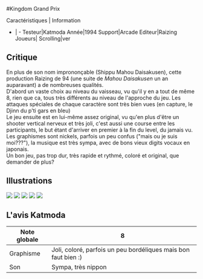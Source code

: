 #Kingdom Grand Prix

Caractéristiques | Information
- | -
Testeur|Katmoda
Année|1994
Support|Arcade
Editeur|Raizing
Joueurs|
Scrolling|ver

## Critique
En plus de son nom imprononçable (Shippu Mahou Daisakusen), cette production Raizing de 94 (une suite de <i>Mahou Daisakusen</i> un an auparavant) a de nombreuses qualités.<br/>D'abord un vaste choix au niveau du vaisseau, vu qu'il y en a tout de même 8, rien que ca, tous très différents au niveau de l'approche du jeu. Les attaques spéciales de chaque caractère sont très bien vues (en capture, le Djinn du p'ti gars en bleu)<br/>Le jeu ensuite est en lui-même assez original, vu qu'en plus d'être un shooter vertical nerveux et très joli, c'est aussi une course entre les participants, le but étant d'arriver en premier à la fin du level, du jamais vu.<br/>Les graphismes sont nickels, parfois un peu confus ("mais ou je suis moi???"), la musique est très sympa, avec de bons vieux digits vocaux en japonais.<br/>Un bon jeu, pas trop dur, très rapide et rythmé, coloré et original, que demander de plus?

## Illustrations
![](http://www.shmup.com/images/thumbs/shippumd.jpg)
![](http://www.shmup.com/images/thumbs/)
![](http://www.shmup.com/images/thumbs/)
![](http://www.shmup.com/images/thumbs/)
![](http://www.shmup.com/images/thumbs/)

## L'avis Katmoda
Note globale|8
-|-
Graphisme|Joli, coloré, parfois un peu bordéliques mais bon faut bien :)
Son|Sympa, très nippon
